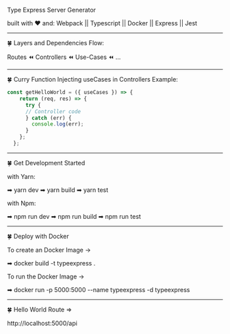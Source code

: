 Type Express Server Generator

built with ❤ and:
Webpack || Typescript || Docker || Express || Jest

-------------

🍀 Layers and Dependencies Flow:

Routes ⏪ Controllers ⏪ Use-Cases ⏪ ...

-------------

🍀 Curry Function Injecting useCases in Controllers Example:

```javascript
const getHelloWorld = ({ useCases }) => {
    return (req, res) => {
      try {
      // Controller code
      } catch (err) {
        console.log(err);
      }
    };
  };
```

-------------
🍀 Get Development Started 

with Yarn:

➡ yarn dev
➡ yarn build
➡ yarn test

with Npm: 

➡ npm run dev
➡ npm run build
➡ npm run test

-------------
🍀 Deploy with Docker

To create an Docker Image -> 

➡ docker build -t typeexpress .

To run the Docker Image -> 

➡ docker run -p 5000:5000 --name typeexpress -d typeexpress

-------------
🍀 Hello World Route => 

http://localhost:5000/api

